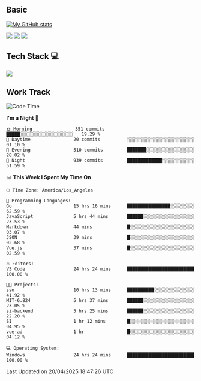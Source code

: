 ## Basic
 
[![My GitHub stats](https://github-readme-stats.vercel.app/api?username=Zzhihon&show_icons=true&theme=purple)](https://github.com/Zzhihon)
 
 [![](https://img.shields.io/badge/website-4493f8?style=for-the-badge&logo=About.me&logoColor=purple)](https://tatakal.com/)
 [![](https://img.shields.io/badge/RSS-4493f8?style=for-the-badge&logo=rss&logoColor=purple)](https://tatakal.com/feed/)
 [![](https://img.shields.io/badge/Email-4493f8?style=for-the-badge&logo=gmail&logoColor=purple)](mailto:bt1q@tatakal.com)

## Tech Stack 💻

<a href="https://skillicons.dev">
  <img src="https://skillicons.dev/icons?i=py,html,css,javascript,bash,java,vue,go,nodejs,cpp" />
</a>

</br>

## Work Track

<!--START_SECTION:waka-->
![Code Time](http://img.shields.io/badge/Code%20Time-218%20hrs%2047%20mins-blue)

**I'm a Night 🦉** 

```text
🌞 Morning                351 commits         █████░░░░░░░░░░░░░░░░░░░░   19.29 % 
🌆 Daytime                20 commits          ░░░░░░░░░░░░░░░░░░░░░░░░░   01.10 % 
🌃 Evening                510 commits         ███████░░░░░░░░░░░░░░░░░░   28.02 % 
🌙 Night                  939 commits         █████████████░░░░░░░░░░░░   51.59 % 
```


📊 **This Week I Spent My Time On** 

```text
🕑︎ Time Zone: America/Los_Angeles

💬 Programming Languages: 
Go                       15 hrs 16 mins      ████████████████░░░░░░░░░   62.59 % 
JavaScript               5 hrs 44 mins       ██████░░░░░░░░░░░░░░░░░░░   23.53 % 
Markdown                 44 mins             █░░░░░░░░░░░░░░░░░░░░░░░░   03.07 % 
JSON                     39 mins             █░░░░░░░░░░░░░░░░░░░░░░░░   02.68 % 
Vue.js                   37 mins             █░░░░░░░░░░░░░░░░░░░░░░░░   02.59 % 

🔥 Editors: 
VS Code                  24 hrs 24 mins      █████████████████████████   100.00 % 

🐱‍💻 Projects: 
sso                      10 hrs 13 mins      ██████████░░░░░░░░░░░░░░░   41.92 % 
MIT-6.824                5 hrs 37 mins       ██████░░░░░░░░░░░░░░░░░░░   23.05 % 
si-backend               5 hrs 25 mins       ██████░░░░░░░░░░░░░░░░░░░   22.20 % 
SI                       1 hr 12 mins        █░░░░░░░░░░░░░░░░░░░░░░░░   04.95 % 
vue-ad                   1 hr                █░░░░░░░░░░░░░░░░░░░░░░░░   04.12 % 

💻 Operating System: 
Windows                  24 hrs 24 mins      █████████████████████████   100.00 % 
```


 Last Updated on 20/04/2025 18:47:26 UTC
<!--END_SECTION:waka-->
